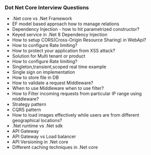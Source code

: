 ### Dot Net Core Interview Questions

- .Net core vs .Net Framework
- EF model based approach how to manage relations
- Dependency Injection - how to hit parametrized constructor?
- Keyed service in .Net 8 Dependency Injection
- How to setup CORS(Cross-Origin Resource Sharing) in WebApi?
- How to configure Rate limiting?
- How to protect your application from XSS attack?
- Solution for Multi tenant or product
- How to configure Rate limiting?
- Singleton,transient,scoped real time example
- Single sign on implementation
- How to store file in DB
- How to validate a request Middleware?
- When to use Middleware when to use filter?
- How to Filter incoming requests from particular IP range using middleware?
- Strategy pattern
- CQRS pattern
- How to load images effectively while users are from different geographical locations?
- .Net runtime vs .Net sdk
- API Gateway
- API Gateway vs Load balancer
- API Versioning in .Net core
- Different caching techniques in .Net core


